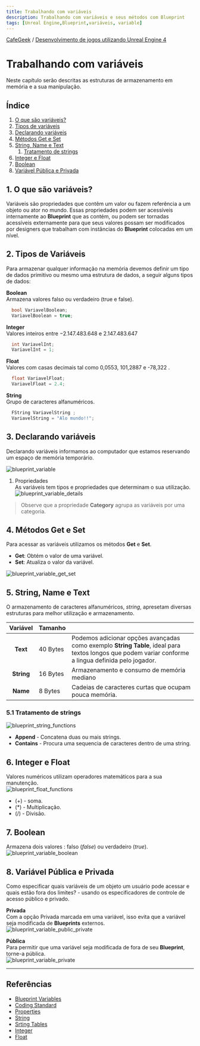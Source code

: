 ```yaml
---
title: Trabalhando com variáveis
description: Trabalhando com variáveis e seus métodos com Blueprint
tags: [Unreal Engine,Blueprint,variáveis, variable]
---
```

[CafeGeek](http://CafeGeek.eti.br)  / [Desenvolvimento de jogos utilizando Unreal Engine 4](http://cafeGeek.eti.br/ue4_blueprint/index.html)

# Trabalhando com variáveis
Neste capítulo serão descritas as estruturas de armazenamento em memória e a sua manipulação.

## Índice
1. [O que são variáveis?](#1)  
1. [Tipos de variáveis](#2)  
1. [Declarando variáveis](#3)  
1. [Métodos Get e Set](#4)  
1. [String, Name e Text](#5)  
     1. [Tratamento de strings](#51)  
1. [Integer e Float](#6)  
1. [Boolean](#7)
1. [Variável Pública e Privada](#8)

<a name="1"></a>
## 1. O que são variáveis?
Variáveis são propriedades que contêm um valor ou fazem referência a um objeto ou ator no mundo. Essas propriedades podem ser acessíveis internamente ao **Blueprint** que as contém, ou podem ser tornadas acessíveis externamente para que seus valores possam ser modificados por designers que trabalham com instâncias do **Blueprint** colocadas em um nível.

<a name="2"></a>
## 2. Tipos de Variáveis
Para armazenar qualquer informação na memória devemos definir um tipo de dados primitivo ou mesmo uma estrutura de dados, a seguir alguns tipos de dados:

**Boolean**  
Armazena valores falso ou verdadeiro (true e false).
```cpp
  bool VariavelBoolean;
  VariavelBoolean = true;
```
**Integer**   
Valores inteiros entre −2.147.483.648 e 2.147.483.647
```cpp
  int VariavelInt;
  VariavelInt = 1;
```
**Float**   
Valores com casas decimais tal como 0,0553, 101,2887 e -78,322 .
```cpp
  float VariavelFloat;
  VariavelFloat = 2.4;
```
**String**   
Grupo de caracteres alfanuméricos.
```cpp
  FString VariavelString ;
  VariavelString = "Alo mundo!!";
```
<a name="3"></a>
## 3. Declarando variáveis   
Declarando variáveis informamos ao computador que estamos reservando um espaço de memória temporário.  

![blueprint_variable](imagens/variaveis/blueprint_variable.jpg)

1. Propriedades   
As variáveis tem tipos e propriedades que determinam o sua utilização.  
![blueprint_variable_details](imagens/variaveis/blueprint_variable_details.jpg)

> Observe que a propriedade **Category** agrupa as variáveis por uma categoria.

<a name="4"></a>
## 4. Métodos Get e Set
Para acessar as variáveis utilizamos os métodos **Get** e **Set**.
- **Get**: Obtém o valor de uma variável.
- **Set**: Atualiza o valor da variável.

![blueprint_variable_get_set](imagens/variaveis/blueprint_variable_get_set.jpg)

<a name="5"></a>
## 5. String, Name e Text
O armazenamento de caracteres alfanuméricos, *string*, apresetam diversas estruturas para melhor utilização e armazenamento.

| Variável |Tamanho  |  |
|:-:|-|-|
| **Text** | 40 Bytes | Podemos adicionar opções avançadas como exemplo **String Table**, ideal para textos longos que podem variar conforme a lingua definida pelo jogador.  |
| **String** | 16 Bytes | Armazenamento e consumo de memória mediano |
| **Name**| 8 Bytes |  Cadeias de caracteres  curtas que ocupam pouca memória.|

<a name="51"></a>
### 5.1 Tratamento de strings
![blueprint_string_functions](imagens/variaveis/blueprint_string_functions.jpg)
- **Append** - Concatena duas ou mais strings.
- **Contains** - Procura uma sequencia de caracteres dentro de uma string.

<a name="6"></a>
## 6. Integer e Float
Valores numéricos utilizam operadores matemáticos para a sua manutenção.  
![blueprint_float_functions](imagens/variaveis/blueprint_float_functions.jpg)
- (+) - soma.
- (*) - Multiplicação.
- (/) - Divisão.

<a name="7"></a>
## 7. Boolean
Armazena dois valores : falso (*false*) ou verdadeiro (*true*).  
![blueprint_variable_boolean](imagens/variaveis/blueprint_variable_boolean.jpg)


<a name="8"></a>
## 8. Variável Pública e Privada
Como especificar quais variáveis de um objeto um usuário pode acessar e quais estão fora dos limites? - usando os especificadores de controle de acesso público e privado.

**Privada**  
Com a opção Privada marcada em uma variável, isso evita que a variável seja modificada de **Blueprints** externos.  
![blueprint_variable_public_private](imagens/variaveis/blueprint_variable_public_private.jpg)

**Pública**  
Para permitir que uma variável seja modificada de fora de seu **Blueprint**, torne-a pública.  
![blueprint_variable_private](imagens/variaveis/blueprint_variable_private.jpg)

***

## Referências
- [Blueprint Variables](https://docs.unrealengine.com/en-US/Engine/Blueprints/UserGuide/Variables/index.html)
- [Coding Standard](https://docs.unrealengine.com/en-US/Programming/Development/CodingStandard/index.html)
- [Properties](https://docs.unrealengine.com/en-US/Programming/UnrealArchitecture/Reference/Properties/index.html)
- [String](https://docs.unrealengine.com/en-US/BlueprintAPI/Utilities/String/index.html)
- [Srting Tables](https://docs.unrealengine.com/en-US/Gameplay/Localization/StringTables/index.html)
- [Integer](https://docs.unrealengine.com/en-US/BlueprintAPI/Math/Integer/index.html)
- [Float](https://docs.unrealengine.com/en-US/BlueprintAPI/Math/Float/index.html)
